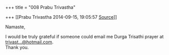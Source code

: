 +++
title = "008 Prabu Trivastha"

+++
[[Prabu Trivastha	2014-09-15, 19:05:57 [Source](https://groups.google.com/g/samskrita/c/2VF3Py4A_EE)]]



Namaste,

I would be truly grateful if someone could email me Durga Trisathi prayer at [trivast...@hotmail.com]().  
Thank you.

